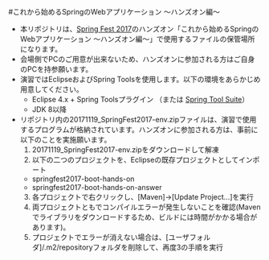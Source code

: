 #これから始めるSpringのWebアプリケーション 〜ハンズオン編〜

* 本リポジトリは、[Spring Fest 2017](http://springfest2017.springframework.jp/)のハンズオン「これから始めるSpringのWebアプリケーション 〜ハンズオン編〜」で使用するファイルの保管場所になります。
* 会場側でPCのご用意が出来ないため、ハンズオンに参加される方はご自身のPCを持参願います。
* 演習ではEclipseおよびSpring Toolsを使用します。以下の環境をあらかじめ用意してください。
  * Eclipse 4.x + Spring Toolsプラグイン （または [Spring Tool Suite](https://spring.io/tools/sts)）
  * JDK 8以降
* リポジトリ内の20171119_SpringFest2017-env.zipファイルは、演習で使用するプログラムが格納されています。ハンズオンに参加される方は、事前に以下のことを実施願います。
  1. 20171119_SpringFest2017-env.zipをダウンロードして解凍
  2. 以下の二つのプロジェクトを、Eclipseの既存プロジェクトとしてインポート
    * springfest2017-boot-hands-on
    * springfest2017-boot-hands-on-answer
  3. 各プロジェクトで右クリックし、[Maven]->[Update Project...]を実行
  4. 両プロジェクトともでコンパイルエラーが発生しないことを確認(Mavenでライブラリをダウンロードするため、ビルドには時間がかかる場合があります)。
  5. プロジェクトでエラーが消えない場合は、[ユーザフォルダ]/.m2/repositoryフォルダを削除して、再度3の手順を実行
